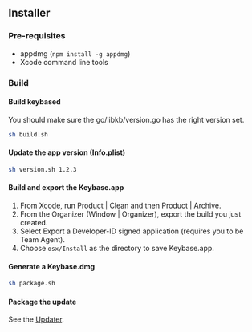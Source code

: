 ## Installer

### Pre-requisites

 * appdmg (`npm install -g appdmg`)
 * Xcode command line tools

### Build

#### Build keybased

You should make sure the go/libkb/version.go has the right version set.

```sh
sh build.sh
```

#### Update the app version (Info.plist)

```sh
sh version.sh 1.2.3
```

#### Build and export the Keybase.app

1. From Xcode, run Product | Clean and then Product | Archive.
1. From the Organizer (Window | Organizer), export the build you just created.
1. Select Export a Developer-ID signed application (requires you to be Team Agent).
1. Choose `osx/Install` as the directory to save Keybase.app.

#### Generate a Keybase.dmg

```sh
sh package.sh
```

#### Package the update

See the [Updater](https://github.com/keybase/client/tree/master/osx/Install/Updater/README.md).
